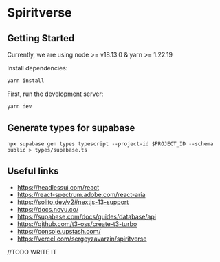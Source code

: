 # Spiritverse

## Getting Started

Currently, we are using node >= v18.13.0 & yarn >= 1.22.19

Install dependencies:

```bash
yarn install
```

First, run the development server:

```bash
yarn dev
```

## Generate types for supabase

```
npx supabase gen types typescript --project-id $PROJECT_ID --schema public > types/supabase.ts
```

## Useful links

- https://headlessui.com/react
- https://react-spectrum.adobe.com/react-aria
- https://solito.dev/v2#nextjs-13-support
- https://docs.novu.co/
- https://supabase.com/docs/guides/database/api
- https://github.com/t3-oss/create-t3-turbo
- https://console.upstash.com/
- https://vercel.com/sergeyzavarzin/spiritverse

//TODO WRITE IT